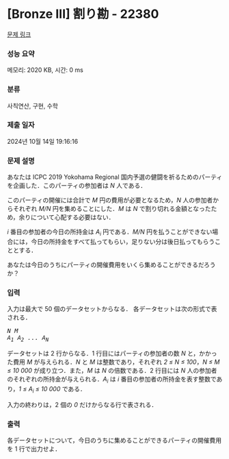 # [Bronze III] 割り勘 - 22380 

[문제 링크](https://www.acmicpc.net/problem/22380) 

### 성능 요약

메모리: 2020 KB, 시간: 0 ms

### 분류

사칙연산, 구현, 수학

### 제출 일자

2024년 10월 14일 19:16:16

### 문제 설명

<p>あなたは ICPC 2019 Yokohama Regional 国内予選の健闘を祈るためのパーティを企画した．このパーティの参加者は <i>N</i> 人である．</p>

<p>このパーティの開催には合計で <i>M</i> 円の費用が必要となるため，<i>N</i> 人の参加者からそれぞれ <i>M/N</i> 円を集めることにした．<i>M</i> は <i>N</i> で割り切れる金額となったため，余りについて心配する必要はない．</p>

<p><i>i</i> 番目の参加者の今日の所持金は <i>A<sub>i</sub></i> 円である．<i>M/N</i> 円を払うことができない場合には，今日の所持金をすべて払ってもらい，足りない分は後日払ってもらうこととする．</p>

<p>あなたは今日のうちにパーティの開催費用をいくら集めることができるだろうか？</p>

### 입력 

 <p>入力は最大で 50 個のデータセットからなる． 各データセットは次の形式で表される．</p>

<pre><i>N</i> <i>M</i>
<i>A<sub>1</sub></i> <i>A<sub>2</sub></i> <i>...</i> <i>A<sub>N</sub></i></pre>

<p>データセットは 2 行からなる．1 行目にはパーティの参加者の数 <i>N</i> と，かかった費用 <i>M</i> が与えられる．<i>N</i> と <i>M</i> は整数であり，それぞれ <i>2 ≤ N ≤ 100</i>，<i>N ≤ M ≤ 10 000</i> が成り立つ．また，<i>M</i> は <i>N</i> の倍数である．2 行目には <i>N</i> 人の参加者のそれぞれの所持金が与えられる．<i>A<sub>i</sub></i> は <i>i</i> 番目の参加者の所持金を表す整数であり，<i>1 ≤ A<sub>i</sub> ≤ 10 000</i> である．</p>

<p>入力の終わりは，2 個の <i>0</i> だけからなる行で表される．</p>

### 출력 

 <p>各データセットについて，今日のうちに集めることができるパーティの開催費用を 1 行で出力せよ．</p>

